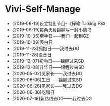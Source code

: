 # Vivi-Self-Manage

- [2019-06-19]设立特别节目-《梓瑜 Talking FS》
- [2019-06-19]每两天给锦鲤写一封小情书
- [2019-10-06]牵手日——我们一起到GZ
- [2019-10-09]表白日
- [2019-11-23]拥抱日——我过去DG
- [2019-11-28]语音日
- [2019-12-07]初吻日——锦鲤过来SD
- [2019-12-08]升华日——锦鲤过来SD
- [2020-05-02]见家长——我过去DG
- [2020-06-06]生日——锦鲤过来SD
- [2020-06-26]见家长——我过去DG
- [2020-06-30]吃醋日
- [2020-07-18]新路线去DG——我过去DG
